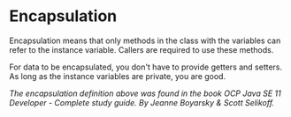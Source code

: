 # Encapsulation

Encapsulation means that only methods in the class with the variables can refer to the instance variable. Callers are required to use these methods.

For data to be encapsulated, you don't have to provide getters and setters. As long as the instance variables are private, you are good.




_The encapsulation definition above was found in the book OCP Java SE 11 Developer - Complete study guide. By Jeanne Boyarsky & Scott Selikoff._